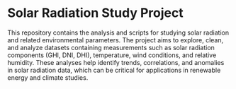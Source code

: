 # Solar Radiation Study Project 
This repository contains the analysis and scripts for studying solar radiation and related environmental parameters. The project aims to explore, clean, and analyze datasets containing measurements such as solar radiation components (GHI, DNI, DHI), temperature, wind conditions, and relative humidity. These analyses help identify trends, correlations, and anomalies in solar radiation data, which can be critical for applications in renewable energy and climate studies.
